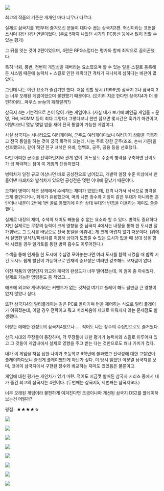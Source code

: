 ![](./0.png)

최고의 작품의 기준은 개개인 마다 너무나 다르다.

실제로 삼국지를 1편부터 즐겨오신 분들이 대다수 꼽는 삼국지3편. 혁신이라는 표현을 쓰시며 감탄 감탄 연발이었다. (주로 5까지 나왔던 시기의 PC통신 등에서 많이 접할 수 있는 평가)

그 뒤를 잇는 것이 2편이었으며, 4편은 RPG스럽다는 평가와 함께 최악으로 꼽히곤했다.

특히 낙뢰, 풍변, 천변이 게임성을 깨버리는 요소였으며 할 수 있는 일을 스킬로 등록해둔 시스템 때문에 능력치 + 스킬로 인한 캐릭터간 격차가 지나치게 심하다는 비판이 많았다.

그런데 나는 이런 요소가 즐겁기만 했다. 처음 접할 당시 (1996년) 삼국지 2나 삼국지 3는 너무 오래된 게임이었으며 불편했기 때문이다. (오히려 지금 한다면 삼국지4가 더 불편하더라...마우스 only의 폐해랄까?)

삼국지 4는 기본적으로 손이 많이 가는 게임이다. (사실 내가 보기에 폐인급 게임들 = 문명, FM, HOMM 등이 죄다 그렇다) 그렇다보니 한번 잡으면 몇시간은 훅가기 마련이고, 이렇다보니 몇날 몇일 밤을 새야 전국 통일이 가능한 게임이다. 

사실 삼국지는 시나리오도 여러개이며, 군주도 여러개이다보니 여러가지 상황을 극복하고 전국 통일을 하는 것이 궁극 목적이 되는데, 나는 주로 강한 군주(조조, 손씨 가문)을 선호했으나, 같이 하던 친구 녀석은 유비, 엄백호, 공주, 공융 등을 선호했다.

다만 어떠한 군주를 선택하던지와 관계 없이  어느정도 수준의 병력을 구축하면 난이도가 급 하락하는 점이 이 게임의 단점이었다.

병력차가 일정 규모 이상나면 바로 공성전으로 넘어갔고, 개발력 일정 수준 이상에서 만들어낸 파쇄차와 발석차가 있으면 공성전은 몇턴 이내에 끝났기 때문이다.

오히려 병력이 적은 상태에서 수비하는 재미가 있었는데, 요격 나가서 낙석으로 병력을 크게 줄인다거나, 화계가 유용했으며, 머리 나쁜 장수와 지장이 같은 부대가 아니라면 혼란이나 
내분이 2번에 1번 꼴로 통했기에 이런 상대 부대의 빈틈을 이용하는 재미도 쏠쏠했다.

실제로 내정의 재미, 수색의 재미도 빼놓을 수 없는 요소라 할 수 있다. 병력도 중요하다지만 실제로는 무장의 능력이 크게 영향을 준 삼국지 4에서는 내정을 통해 한 도시만 잘 가꿔놔도 그 도시를 바탕으로 전국 통일을 이뤄내는게 크게 어렵지 않기 때문이다. (위에서 설명한 발석차/파쇄차를 이용해 상대가 도망갈 수 있는 도시가 없을 때 상대 성을 함락 시켰을 경우 일기토를 통한 병력 흡수도 이루어진다.)

수색을 통해 인재를 한 도시에 수십명 모아놓는다면 여러 도시를 함락 시켰을 때 함락 시킨 도시도 쉽게 발전이 가능하므로 인재의 중요성은 여러번 강조해도 모자람이 없다.

이전 작품의 영향인지 외교와 계략의 완성도가 너무 떨어졌는데, 이 점이 좀 아쉬웠다. 실제로 가능한 명령들도 좀 적었고....

애초에 외교와 계략이라는 커맨드가 없는 것처럼 여기고 플레이 해도 될만큼 큰 영향이 없지 않았나 싶다.

또한 삼국지4의 멀티플레이는 같은 PC로 돌아가며 턴을 제어하는 식으로 멀티 플레이가 이뤄졌는데, 이럴 경우 전략이고 뭐고 머리싸움이 제대로 이뤄지지 않는 문제점도 발생했다.

이렇듯 애매한 완성도의 삼국지4였으나..... 적어도 나는 장수의 수집만으로도 즐거웠다.

삼국 시대의 무장들이 등장하며, 각 무장들에 대한 평가가 능력치와 스킬로 이루어져 있고 그 것들이 게임내에서 실제로 영향을 주고 받는 다는 것만으로도 꽤나 가치가 컸다.

내가 이 게임을 처음 접한 나이가 초등학교 6학년에 불과했고 전략성에 대한 고찰없이 플레이하다보니 즐겁게 플레이했던게 아닌가 싶다. 이 당시 읽었던 이문열 삼국지를 보며, 코에이 삼국지에서 구현된 장수와 비교하는 재미도 있었음은 물론이고.

게임에 대한 평가는 개인차가 있기 마련. 적어도 지금껏 발매된 삼국지 시리즈 중에서 내가 즐긴 최고의 삼국지는 4편이다. (두번째는 삼국지5, 세번째는 삼국지6다.)

너무 오래된 게임이라 불편하게 여겨진다면 조금이나마 개선된 삼국지 DS2를 플레이해보는건 어떨까?

평점 : ★★★★☆

![](./1.png)

![](./2.png)

![](./3.jpg)

![](./4.jpg)

![](./5.jpg)

![](./6.jpg)

![](./7.jpg)

![](./8.jpg)
